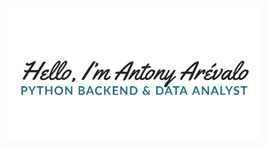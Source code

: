 <p align="center"><a href="https://antonyare93.github.io"><img width="80%" alt="Hello, I'm Antony Arévalo. Python Backend & Data Analyst" src="./imagenes/introduction.png" /></a></p>

